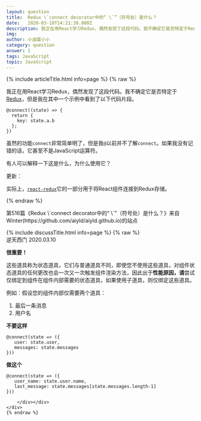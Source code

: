 ```yaml
---
layout: question
title:  Redux \`connect decorator中的“ \`”（符号处）是什么？
date:   2020-03-10T14:21:38.000Z
description: 我正在用React学习Redux，偶然发现了这段代码。我不确定它是否特定于Redux，但是我在其中一个示例中看到了以下代码片段。\`connect((s...
img: 
author: 小卤蛋小小
category: question
answer: 1
tags: JavaScript
topic: JavaScript
---
```

<div class="article-root">
  <div class="article">
    {% include articleTitle.html info=page %}
    {% raw %}
    <div class="article-content"><p><font style="vertical-align: inherit;"><font style="vertical-align: inherit;">我正在用React学习Redux，偶然发现了这段代码。</font><font style="vertical-align: inherit;">我不确定它是否</font><font style="vertical-align: inherit;">特定于</font></font><a href="https://rackt.github.io/redux/index.html"><font style="vertical-align: inherit;"><font style="vertical-align: inherit;">Redux</font></font></a><font style="vertical-align: inherit;"><font style="vertical-align: inherit;">，但是我在其中一个示例中看到了以下代码片段。</font></font></p>

<pre><code>@connect((state) =&gt; {<font></font>
  return {<font></font>
    key: state.a.b<font></font>
  };<font></font>
})<font></font>
</code></pre>

<p><font style="vertical-align: inherit;"><font style="vertical-align: inherit;">虽然的功能</font></font><code>connect</code><font style="vertical-align: inherit;"><font style="vertical-align: inherit;">非常简单明了，但是我</font></font><code>@</code><font style="vertical-align: inherit;"><font style="vertical-align: inherit;">以前</font><font style="vertical-align: inherit;">并不了解</font></font><code>connect</code><font style="vertical-align: inherit;"><font style="vertical-align: inherit;">。</font><font style="vertical-align: inherit;">如果我没有记错的话，它甚至不是JavaScript运算符。</font></font></p>

<p><font style="vertical-align: inherit;"><font style="vertical-align: inherit;">有人可以解释一下这是什么，为什么使用它？</font></font></p>

<p><font style="vertical-align: inherit;"><font style="vertical-align: inherit;">更新： </font></font></p>

<p><font style="vertical-align: inherit;"><font style="vertical-align: inherit;">实际上，</font></font><a href="https://github.com/rackt/react-redux"><code>react-redux</code></a><font style="vertical-align: inherit;"><font style="vertical-align: inherit;">它</font><font style="vertical-align: inherit;">的一部分</font><font style="vertical-align: inherit;">用于将React组件连接到Redux存储。</font></font></p></div>
    {% endraw %}
  </div>
  <p class="winter_mark">第516篇《Redux \`connect decorator中的“ \`”（符号处）是什么？》来自Winter(https://github.com/aiyld/aiyld.github.io)的站点</p>
  <div class="discuss-wrapper">
    {% include discussTitle.html info=page %}
    {% raw %}
    <div class="discuss-list">
    <div class="discuss-item">
        <div class="discuss-parent">
          <div class="discuss-meta">
            <span class="discuss-user">逆天西门</span>
            <span class="discuss-time">2020.03.10</span>
          </div>
          <div class="discuss-comment"><p><strong><font style="vertical-align: inherit;"><font style="vertical-align: inherit;">很重要！</font></font></strong> </p>

<p><font style="vertical-align: inherit;"><font style="vertical-align: inherit;">这些道具称为状态道具，它们与普通道具不同，即使您不使用这些道具，对组件状态道具的任何更改也会一次又一次触发组件渲染方法，因此出于</font></font><strong><font style="vertical-align: inherit;"><font style="vertical-align: inherit;">性能原因，请</font></font></strong><font style="vertical-align: inherit;"><font style="vertical-align: inherit;">尝试仅绑定到组件在组件内部需要的状态道具，如果使用子道具，则仅绑定这些道具。</font></font></p>

<p><font style="vertical-align: inherit;"><font style="vertical-align: inherit;">例如：假设您的组件内部仅需要两个道具：</font></font></p>

<ol>
<li><font style="vertical-align: inherit;"><font style="vertical-align: inherit;">最后一条消息  </font></font></li>
<li><font style="vertical-align: inherit;"><font style="vertical-align: inherit;">用户名</font></font></li>
</ol>

<p><strong><font style="vertical-align: inherit;"><font style="vertical-align: inherit;">不要这样</font></font></strong> </p>

<pre><code>@connect(state =&gt; ({ <font></font>
   user: state.user,<font></font>
   messages: state.messages<font></font>
}))<font></font>
</code></pre>

<p><strong><font style="vertical-align: inherit;"><font style="vertical-align: inherit;">做这个</font></font></strong> </p>

<pre><code>@connect(state =&gt; ({ <font></font>
   user_name: state.user.name,<font></font>
   last_message: state.messages[state.messages.length-1]<font></font>
}))<font></font>
</code></pre></div>
        </div></div>
    </div>
    {% endraw %}
  </div>
<div>
